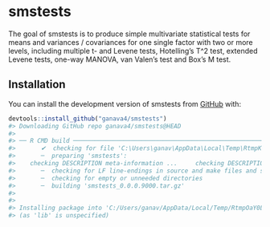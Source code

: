 
<!-- README.md is generated from README.Rmd. Please edit that file -->

# smstests

The goal of smstests is to produce simple multivariate statistical tests
for means and variances / covariances for one single factor with two or
more levels, including multiple t- and Levene tests, Hotelling’s T^2
test, extended Levene tests, one-way MANOVA, van Valen’s test and Box’s
M test.

## Installation

You can install the development version of smstests from
[GitHub](https://github.com) with:

``` r
devtools::install_github("ganava4/smstests")
#> Downloading GitHub repo ganava4/smstests@HEAD
#> 
#> ── R CMD build ─────────────────────────────────────────────────────────────────
#>       ✔  checking for file 'C:\Users\ganav\AppData\Local\Temp\RtmpKcdaGg\remotes5dac3d8a62bc\ganava4-smstests-78b536d/DESCRIPTION'
#>       ─  preparing 'smstests':
#>    checking DESCRIPTION meta-information ...     checking DESCRIPTION meta-information ...   ✔  checking DESCRIPTION meta-information
#>       ─  checking for LF line-endings in source and make files and shell scripts
#>       ─  checking for empty or unneeded directories
#>       ─  building 'smstests_0.0.0.9000.tar.gz'
#>      
#> 
#> Installing package into 'C:/Users/ganav/AppData/Local/Temp/RtmpOaY0LY/temp_libpath2fa0191a7433'
#> (as 'lib' is unspecified)
```
